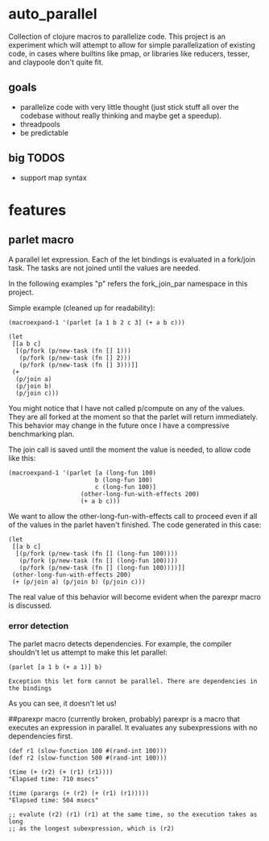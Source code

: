 # auto_parallel
Collection of clojure macros to parallelize code. This project is an experiment
which will attempt to allow for simple parallelization of existing code, in
cases where builtins like pmap, or libraries like reducers, tesser, and
claypoole don't quite fit.

## goals
* parallelize code with very little thought (just stick stuff all over the
  codebase without really thinking and maybe get a speedup).
* threadpools
* be predictable

## big TODOS
* support map syntax

# features
## parlet macro
A parallel let expression. Each of the let bindings is evaluated in a fork/join
task. The tasks are not joined until the values are needed.

In the following examples "p" refers the fork_join_par namespace in this
project.

Simple example (cleaned up for readability):

    (macroexpand-1 '(parlet [a 1 b 2 c 3] (+ a b c)))

    (let
     [[a b c]
      [(p/fork (p/new-task (fn [] 1)))
       (p/fork (p/new-task (fn [] 2)))
       (p/fork (p/new-task (fn [] 3)))]]
     (+
      (p/join a)
      (p/join b)
      (p/join c)))

You might notice that I have not called p/compute on any of the values. They are
all forked at the moment so that the parlet will return immediately. This
behavior may change in the future once I have a compressive benchmarking plan.

The join call is saved until the moment the value is needed, to allow code like
this:

    (macroexpand-1 '(parlet [a (long-fun 100)
                            b (long-fun 100)
                            c (long-fun 100)]
                        (other-long-fun-with-effects 200)
                        (+ a b c)))

We want to allow the other-long-fun-with-effects call to proceed even if all of
the values in the parlet haven't finished. The code generated in this case:

    (let
     [[a b c]
      [(p/fork (p/new-task (fn [] (long-fun 100))))
       (p/fork (p/new-task (fn [] (long-fun 100))))
       (p/fork (p/new-task (fn [] (long-fun 100))))]]
     (other-long-fun-with-effects 200)
     (+ (p/join a) (p/join b) (p/join c)))

The real value of this behavior will become evident when the parexpr macro is
discussed.


### error detection
The parlet macro detects dependencies. For example, the compiler shouldn't let
us attempt to make this let parallel:

    (parlet [a 1 b (+ a 1)] b)

    Exception this let form cannot be parallel. There are dependencies in the bindings

As you can see, it doesn't let us!

##parexpr macro
(currently broken, probably)
parexpr is a macro that executes an expression in parallel. It evaluates any
subexpressions with no dependencies first.

    (def r1 (slow-function 100 #(rand-int 100)))
    (def r2 (slow-function 500 #(rand-int 100)))

    (time (+ (r2) (+ (r1) (r1))))
    "Elapsed time: 710 msecs"

    (time (parargs (+ (r2) (+ (r1) (r1)))))
    "Elapsed time: 504 msecs"

    ;; evalute (r2) (r1) (r1) at the same time, so the execution takes as long
    ;; as the longest subexpression, which is (r2)

